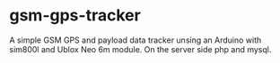 # gsm-gps-tracker
A simple GSM GPS and payload data tracker unsing an Arduino with sim800l and Ublox Neo 6m module. On the server side php and mysql.
